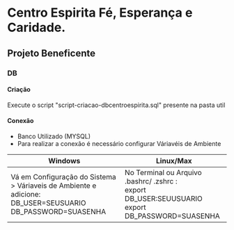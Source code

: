 # Centro Espirita Fé, Esperança e Caridade.
## Projeto Beneficente

### DB

#### Criação
Execute o script "script-criacao-dbcentroespirita.sql" presente na pasta util<br>



#### Conexão
- Banco Utilizado (MYSQL)
- Para realizar a conexão é necessário configurar Váriavéis de Ambiente

| Windows                                                                                                            | Linux/Max                                                                                             |
|--------------------------------------------------------------------------------------------------------------------|-------------------------------------------------------------------------------------------------------|
| Vá em Configuração do Sistema > Váriaveis de Ambiente e adicione:<br>  DB_USER=SEUSUARIO <br> DB_PASSWORD=SUASENHA | No Terminal ou Arquivo .bashrc/ .zshrc : <br>export DB_USER:SEUUSUARIO<br>export DB_PASSWORD=SUASENHA |